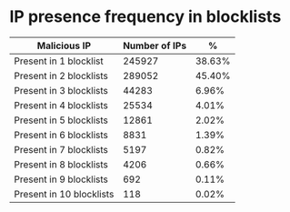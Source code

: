 # IP presence frequency in blocklists
| Malicious IP | Number of IPs | % |
|----|----|----|
| Present in 1 blocklist | 245927 | 38.63% |
| Present in 2 blocklists | 289052 | 45.40% |
| Present in 3 blocklists | 44283 | 6.96% |
| Present in 4 blocklists | 25534 | 4.01% |
| Present in 5 blocklists | 12861 | 2.02% |
| Present in 6 blocklists | 8831 | 1.39% |
| Present in 7 blocklists | 5197 | 0.82% |
| Present in 8 blocklists | 4206 | 0.66% |
| Present in 9 blocklists | 692 | 0.11% |
| Present in 10 blocklists | 118 | 0.02% |
